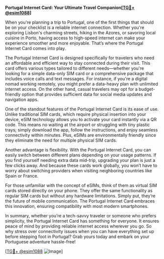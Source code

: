 **Portugal Internet Card: Your Ultimate Travel Companion[[TG💪+ @esim1088](https://t.me/s/esim1088)]**

When you're planning a trip to Portugal, one of the first things that should be on your checklist is a reliable internet connection. Whether you're exploring Lisbon's charming streets, hiking in the Azores, or savoring local cuisine in Porto, having access to high-speed internet can make your experience smoother and more enjoyable. That’s where the Portugal Internet Card comes into play.

The Portugal Internet Card is designed specifically for travelers who need an affordable and efficient way to stay connected during their visit. This card offers various types tailored to different needs—whether you're looking for a simple data-only SIM card or a comprehensive package that includes voice calls and text messages. For instance, if you're a digital nomad working remotely, you might prefer a data-heavy plan with unlimited internet access. On the other hand, casual travelers may opt for a budget-friendly option that provides sufficient data for social media updates and navigation apps.

One of the standout features of the Portugal Internet Card is its ease of use. Unlike traditional SIM cards, which require physical insertion into your device, eSIM technology allows you to activate your card instantly via a QR code. This means no waiting at the airport or struggling with tiny plastic trays; simply download the app, follow the instructions, and enjoy seamless connectivity within minutes. Plus, eSIMs are environmentally friendly since they eliminate the need for multiple physical SIM cards.

Another advantage is flexibility. With the Portugal Internet Card, you can easily switch between different plans depending on your usage patterns. If you find yourself needing extra data mid-trip, upgrading your plan is just a few clicks away. And because these cards work globally, you won’t have to worry about switching providers when visiting neighboring countries like Spain or France.

For those unfamiliar with the concept of eSIMs, think of them as virtual SIM cards stored directly on your phone. They offer the same functionality as regular SIM cards but without any hardware limitations. Simply put, they’re the future of mobile communication. The Portugal Internet Card embraces this innovation, ensuring compatibility with most modern smartphones.

In summary, whether you’re a tech-savvy traveler or someone who prefers simplicity, the Portugal Internet Card has something for everyone. It ensures peace of mind by providing reliable internet access wherever you go. So why stress over connectivity issues when you can have everything set up before stepping foot in Portugal? Grab yours today and embark on your Portuguese adventure hassle-free!

[[TG💪+ @esim1088](https://t.me/s/esim1088) ![Image](https://i.postimg.cc/Y0z9fWf4/image.png)]